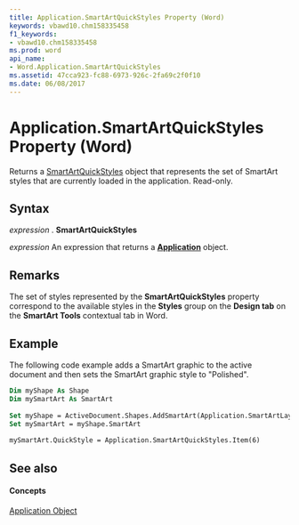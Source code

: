 ```yaml
---
title: Application.SmartArtQuickStyles Property (Word)
keywords: vbawd10.chm158335458
f1_keywords:
- vbawd10.chm158335458
ms.prod: word
api_name:
- Word.Application.SmartArtQuickStyles
ms.assetid: 47cca923-fc88-6973-926c-2fa69c2f0f10
ms.date: 06/08/2017
---
```



# Application.SmartArtQuickStyles Property (Word)

Returns a [SmartArtQuickStyles](http://msdn.microsoft.com/library/d488ac12-160b-c518-2b56-cc0a3a45c6b7%28Office.15%29.aspx) object that represents the set of SmartArt styles that are currently loaded in the application. Read-only.


## Syntax

 _expression_ . **SmartArtQuickStyles**

 _expression_ An expression that returns a **[Application](application-object-word.md)** object.


## Remarks

The set of styles represented by the **SmartArtQuickStyles** property correspond to the available styles in the **Styles** group on the **Design tab** on the **SmartArt Tools** contextual tab in Word.


## Example

The following code example adds a SmartArt graphic to the active document and then sets the SmartArt graphic style to "Polished".


```vb
Dim myShape As Shape 
Dim mySmartArt As SmartArt 
 
Set myShape = ActiveDocument.Shapes.AddSmartArt(Application.SmartArtLayouts(1), 50, 50, 200, 200) 
Set mySmartArt = myShape.SmartArt 
 
mySmartArt.QuickStyle = Application.SmartArtQuickStyles.Item(6)
```


## See also


#### Concepts


[Application Object](application-object-word.md)

